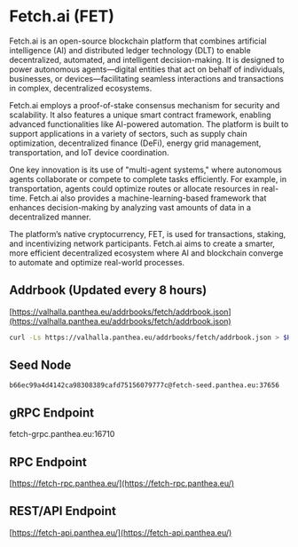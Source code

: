 # Fetch.ai (FET)

Fetch.ai is an open-source blockchain platform that combines artificial intelligence (AI) and distributed ledger technology (DLT) to enable decentralized, automated, and intelligent decision-making. It is designed to power autonomous agents—digital entities that act on behalf of individuals, businesses, or devices—facilitating seamless interactions and transactions in complex, decentralized ecosystems.

Fetch.ai employs a proof-of-stake consensus mechanism for security and scalability. It also features a unique smart contract framework, enabling advanced functionalities like AI-powered automation. The platform is built to support applications in a variety of sectors, such as supply chain optimization, decentralized finance (DeFi), energy grid management, transportation, and IoT device coordination.

One key innovation is its use of "multi-agent systems," where autonomous agents collaborate or compete to complete tasks efficiently. For example, in transportation, agents could optimize routes or allocate resources in real-time. Fetch.ai also provides a machine-learning-based framework that enhances decision-making by analyzing vast amounts of data in a decentralized manner.

The platform’s native cryptocurrency, FET, is used for transactions, staking, and incentivizing network participants. Fetch.ai aims to create a smarter, more efficient decentralized ecosystem where AI and blockchain converge to automate and optimize real-world processes.

## Addrbook (Updated every 8 hours)

[https://valhalla.panthea.eu/addrbooks/fetch/addrbook.json](https://valhalla.panthea.eu/addrbooks/fetch/addrbook.json)

```bash
curl -Ls https://valhalla.panthea.eu/addrbooks/fetch/addrbook.json > $HOME/.fetchd/config/addrbook.json
```

## Seed Node

```url
b66ec99a4d4142ca98308389cafd75156079777c@fetch-seed.panthea.eu:37656
```

## gRPC Endpoint

fetch-grpc.panthea.eu:16710

## RPC Endpoint

[https://fetch-rpc.panthea.eu/](https://fetch-rpc.panthea.eu/)

## REST/API Endpoint

[https://fetch-api.panthea.eu/](https://fetch-api.panthea.eu/)
